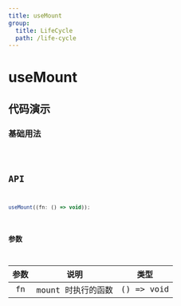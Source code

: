 ```yaml
---
title: useMount
group:
  title: LifeCycle
  path: /life-cycle
---
```


# useMount

## 代码演示

### 基础用法

<code  hideActions='["CSB", "EXTERNAL"]' src="./demo/demo1.tsx"  />

## API

```javascript
useMount((fn: () => void));
```

### 参数

| 参数 |        说明        |    类型    |
| :--: | :----------------: | :--------: |
|  fn  | mount 时执行的函数 | () => void | - |
